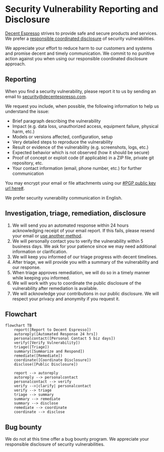 # Security Vulnerability Reporting and Disclosure

[Decent Espresso](https://decentespresso.com/) strives to provide safe and secure products and services.
We prefer a [responsible coordinated disclosure](https://certcc.github.io/CERT-Guide-to-CVD/tutorials/cvd_in_a_nutshell/)
of security vulnerabilities.

We appreciate your effort to reduce harm to our customers and systems and promise decent and timely communication. We commit to no punitive action against you when using our responsible coordinated disclosure approach.

## Reporting

When you find a security vulnerability, please report it to us by sending
an email to [security@decentespresso.com](mailto:security@decentespresso.com).

We request you include, when possible, the following information to help us understand the issue:

- Brief paragraph describing the vulnerability
- Impact (e.g. data loss, unauthorized access, equipment failure, physical harm, etc.)
- Models or versions affected, configuration, setup
- Very detailed steps to reproduce the vulnerability
- Result or evidence of the vulnerability (e.g. screenshots, logs, etc.)
- Expected behavior which is not observed (how it should be secure)
- Proof of concept or exploit code (if applicable) in a ZIP file, private git repository, etc.
- Your contact information (email, phone number, etc.) for further communication

You may encrypt your email or file attachments using our
[#PGP public key url here#](https://decentespresso.com/xxxxxxxx-Public-Key.asc).

We prefer security vunerability communication in English.

## Investigation, triage, remediation, disclosure

1. We will send you an automated response within 24 hours acknowledging receipt of your email report.
   If this fails, please resend your email or [use another method](https://decentespresso.com/support/).
2. We will personally contact you to verify the vulnerability within 5 business days.
   We ask for your patience since we may need additional information or clarification.
3. We will keep you informed of our triage progress with decent timelines.
4. After triage, we will provide you with a summary of the vulnerability and our response.
5. When triage approves remediation, we will do so in a timely manner while keeping you informed.
6. We will work with you to coordinate the public disclosure of the vulnerability after remediation is available.
7. We will acknowledge your contributions in our public disclosure.
   We will respect your privacy and anonymity if you request it.

## Flowchart

```mermaid
flowchart TB
    report([Report to Decent Espresso])
    autoreply([Automated Response 24 hrs])
    personalcontact([Personal Contact 5 biz days])
    verify([Verify Vulnerability])
    triage([Triage])
    summary([Summarize and Respond])
    remediate([Remediate])
    coordinate([Coordinate Disclosure])
    disclose([Public Disclosure])

    report --> autoreply
    autoreply --> personalcontact
    personalcontact --> verify
    verify -->|clarify| personalcontact
    verify --> triage
    triage --> summary
    summary --> remediate
    summary --> disclose
    remediate --> coordinate
    coordinate --> disclose
```

## Bug bounty

We do not at this time offer a bug bounty program.
We appreciate your responsible disclosure of security vulnerabilities.
